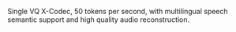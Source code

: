 Single VQ X-Codec, 50 tokens per second, with multilingual speech semantic support and high quality audio reconstruction.
